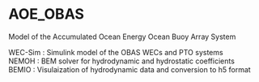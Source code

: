 # AOE_OBAS
Model of the Accumulated Ocean Energy Ocean Buoy Array System

WEC-Sim  :  Simulink model of the OBAS WECs and PTO systems <br>
NEMOH    :  BEM solver for hydrodynamic and hydrostatic coefficients <br>
BEMIO    :  Visulaization of hydrodynamic data and conversion to h5 format  
